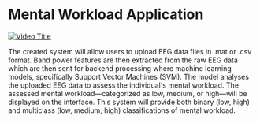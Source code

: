 # Mental Workload Application

[![Video Title](https://img.youtube.com/vi/hsdy6SEwO-U/maxresdefault.jpg)](https://www.youtube.com/watch?v=hsdy6SEwO-U)

The created system will allow users to upload EEG data files in .mat or .csv format. Band power features are then extracted from the raw EEG data which are then sent for backend processing where machine learning models, specifically Support Vector Machines (SVM). The model analyses the uploaded EEG data to assess the individual's mental workload. The assessed mental workload—categorized as low, medium, or high—will be displayed on the interface. This system will provide both binary (low, high) and multiclass (low, medium, high) classifications of mental workload. 
